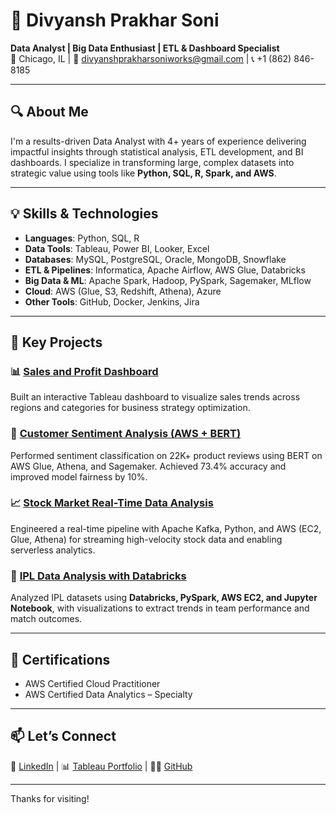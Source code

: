 # 👋 Divyansh Prakhar Soni

**Data Analyst | Big Data Enthusiast | ETL & Dashboard Specialist**  
📍 Chicago, IL | 📧 divyanshprakharsoniworks@gmail.com | 📞 +1 (862) 846-8185

---

## 🔍 About Me

I'm a results-driven Data Analyst with 4+ years of experience delivering impactful insights through statistical analysis, ETL development, and BI dashboards. I specialize in transforming large, complex datasets into strategic value using tools like **Python, SQL, R, Spark, and AWS**.

---

## 💡 Skills & Technologies

- **Languages**: Python, SQL, R  
- **Data Tools**: Tableau, Power BI, Looker, Excel  
- **Databases**: MySQL, PostgreSQL, Oracle, MongoDB, Snowflake  
- **ETL & Pipelines**: Informatica, Apache Airflow, AWS Glue, Databricks  
- **Big Data & ML**: Apache Spark, Hadoop, PySpark, Sagemaker, MLflow  
- **Cloud**: AWS (Glue, S3, Redshift, Athena), Azure  
- **Other Tools**: GitHub, Docker, Jenkins, Jira  

---

## 🧠 Key Projects

### 📊 [Sales and Profit Dashboard](#)
Built an interactive Tableau dashboard to visualize sales trends across regions and categories for business strategy optimization.

### 🤖 [Customer Sentiment Analysis (AWS + BERT)](https://github.com/divyanshsoni2/customer-sentiment-analysis-aws)
Performed sentiment classification on 22K+ product reviews using BERT on AWS Glue, Athena, and Sagemaker. Achieved 73.4% accuracy and improved model fairness by 10%.

### 📈 [Stock Market Real-Time Data Analysis](https://github.com/divyanshsoni2/stock-market-data-pipeline)
Engineered a real-time pipeline with Apache Kafka, Python, and AWS (EC2, Glue, Athena) for streaming high-velocity stock data and enabling serverless analytics.

### 🏏 [IPL Data Analysis with Databricks](https://github.com/divyanshsoni2/indian-premier-league-data-analysis-spark)
Analyzed IPL datasets using **Databricks, PySpark, AWS EC2, and Jupyter Notebook**, with visualizations to extract trends in team performance and match outcomes.

---

## 📜 Certifications

- AWS Certified Cloud Practitioner  
- AWS Certified Data Analytics – Specialty  

---

## 📫 Let’s Connect

📍 [LinkedIn](https://www.linkedin.com/in/divyansh-prakhar-soni-95b255152/) | 📊 [Tableau Portfolio](https://public.tableau.com/app/profile/divyansh.prakhar.soni/vizzes) | 🧑‍💻 [GitHub](https://github.com/divyanshsoni2)

---

Thanks for visiting!
